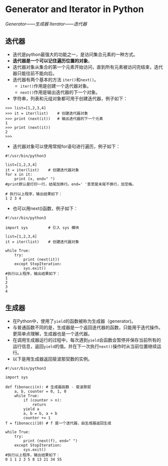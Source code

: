 ﻿# Generator and Iterator in Python
*Generator——生成器*
*Iterator——迭代器*
## 迭代器
- 迭代是python最强大的功能之一，是访问集合元素的一种方式。
- **迭代器是一个可以记住遍历位置的对象**。
- 迭代器对象从集合的第一个元素开始访问，直到所有元素被访问完结束，迭代器只能往前不能向后。
- 迭代器有两个基本的方法 `iter()`和`next()`。
  - `iter()`作用是创建一个迭代器对象。
  - `next()`作用是输出迭代器的下一个对象。
- 字符串，列表和元组对象都可用于创建迭代器，例子如下：
```
>>> list=[1,2,3,4]
>>> it = iter(list)    # 创建迭代器对象
>>> print (next(it))   # 输出迭代器的下一个元素
1
>>> print (next(it))
2
>>> 
```
- 迭代器对象可以使用常规for语句进行遍历，例子如下：
```
#!/usr/bin/python3

list=[1,2,3,4]
it = iter(list)    # 创建迭代器对象
for x in it:
    print (x, end=" ") 
#print默认是打印一行，结尾加换行。end=' '意思是末尾不换行，加空格。

# 执行以上程序，输出结果如下：
1 2 3 4
```
- 也可以用next()函数，例子如下：
```
#!/usr/bin/python3

import sys         # 引入 sys 模块

list=[1,2,3,4]
it = iter(list)    # 创建迭代器对象

while True:
    try:
        print (next(it))
    except StopIteration:
        sys.exit()
#执行以上程序，输出结果如下：
1
2
3
4
```
## 生成器
- 在Python中，使用了`yield`的函数被称为生成器（generator)。
- 与普通函数不同的是，生成器是一个返回迭代器的函数，只能用于迭代操作。更简单点理解，生成器也是一个迭代器。
- 在调用生成器运行的过程中，每次遇到`yield`会函数会暂停并保存当前所有的运行信息，返回`yield`的值。并在下一次执行`next()`操作时从当前位置继续运行。
- 以下是用生成器返回斐波那契数的实例。
```
#!/usr/bin/python3

import sys

def fibonacci(n): # 生成器函数 - 斐波那契
    a, b, counter = 0, 1, 0
    while True:
        if (counter > n): 
            return
        yield a
        a, b = b, a + b
        counter += 1
f = fibonacci(10) # f 是一个迭代器，由生成器返回生成

while True:
    try:
        print (next(f), end=" ")
    except StopIteration:
        sys.exit()
#执行以上程序，输出结果如下：
0 1 1 2 3 5 8 13 21 34 55
```